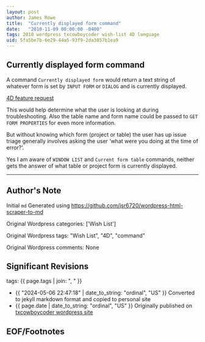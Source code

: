 ```yaml
---
layout: post
author: James Rowe
title:  "Currently displayed form command"
date:   "2010-11-09 00:00:00 -0400"
tags: 2010 wordpress txcowboycoder wish-list 4D language
uid: 5fa5be7b-6e29-44a5-93f9-2da3057b1ea9
---
```



## Currently displayed form command


A command `Currently displayed form` would return a text string of whatever form is set by `INPUT FORM` or `DIALOG` and is currently displayed.


[4D feature request](http://forums.4d.fr/Post//4641149/1/)


This would help determine what the user is looking at during troubleshooting. Also the table name and form name could be passed to `GET FORM PROPERTIES` for even more information.


But without knowing which form (project or table) the user has up issue triage generally involves asking the user ‘what were you doing at the time of error?’. 


Yes I am aware of `WINDOW LIST` and `Current form table` commands, neither gets the answer of what table or project form is currently displayed.




---

## Author's Note

Initial `md` Generated using <https://github.com/jsr6720/wordpress-html-scraper-to-md>

Original Wordpress categories: ['Wish List']

Original Wordpress tags: "Wish List", "4D", "command"

Original Wordpress comments: None

## Significant Revisions

tags: {{ page.tags | join: ", " }} <!-- todo move this somewhere -->

- {{ "2024-05-06 22:47:18" | date_to_string: "ordinal", "US" }} Converted to jekyll markdown format and copied to personal site
- {{ page.date | date_to_string: "ordinal", "US" }} Originally published on [txcowboycoder wordpress site](https://txcowboycoder.wordpress.com/2010/11/09/currently-displayed-form-command/)

## EOF/Footnotes

